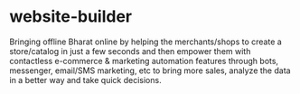 # website-builder
Bringing offline Bharat online by helping the merchants/shops to create a store/catalog in just a few seconds and then empower them with contactless e-commerce &amp; marketing automation features through bots, messenger, email/SMS marketing, etc to bring more sales, analyze the data in a better way and take quick decisions. 
